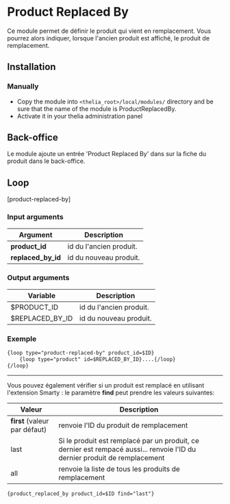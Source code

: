 # Product Replaced By

Ce module permet de définir le produit qui vient en remplacement.
Vous pourrez alors indiquer, lorsque l'ancien produit est affiché, le produit de remplacement.

## Installation

### Manually

* Copy the module into ```<thelia_root>/local/modules/``` directory and be sure that the name of the module is ProductReplacedBy.
* Activate it in your thelia administration panel

## Back-office

Le module ajoute un entrée 'Product Replaced By' dans sur la fiche du produit dans le back-office.


## Loop

[product-replaced-by]

### Input arguments

|Argument |Description |
|---      |--- |
|**product_id** | id du l'ancien produit. |
|**replaced_by_id** | id du nouveau produit. |

### Output arguments

|Variable   |Description |
|---        |--- |
|$PRODUCT_ID | id du l'ancien produit. |
|$REPLACED_BY_ID | id du nouveau produit. |

### Exemple
```html
{loop type="product-replaced-by" product_id=$ID}
    {loop type="product" id=$REPLACED_BY_ID}....{/loop}
{/loop}
```
*****
Vous pouvez également vérifier si un produit est remplacé en utilisant l'extension Smarty :
le paramètre __find__ peut prendre les valeurs suivantes:

|Valeur   |Description |
|---        |--- |
| **first** (valeur par défaut) | renvoie l'ID du produit de remplacement |
| last | Si le produit est remplacé par un produit, ce dernier est rempacé aussi... renvoie l'ID du dernier produit de remplacement |
| all | renvoie la liste de tous les produits de remplacement |

```html
{product_replaced_by product_id=$ID find="last"}
```
